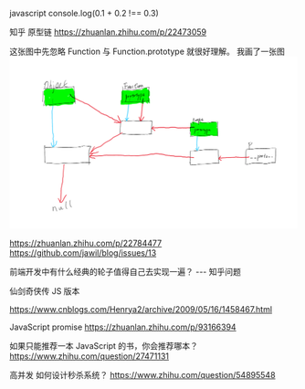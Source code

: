 javascript
console.log(0.1 + 0.2 !== 0.3)

知乎 原型链
https://zhuanlan.zhihu.com/p/22473059  

这张图中先忽略 Function 与 Function.prototype 就很好理解。
我画了一张图
![](./WechatIMG1.png)






https://zhuanlan.zhihu.com/p/22784477
https://github.com/jawil/blog/issues/13



前端开发中有什么经典的轮子值得自己去实现一遍？      --- 知乎问题


仙剑奇侠传 JS 版本

https://www.cnblogs.com/Henrya2/archive/2009/05/16/1458467.html



JavaScript promise 
https://zhuanlan.zhihu.com/p/93166394

如果只能推荐一本 JavaScript 的书，你会推荐哪本？
https://www.zhihu.com/question/27471131




高并发
如何设计秒杀系统？
https://www.zhihu.com/question/54895548